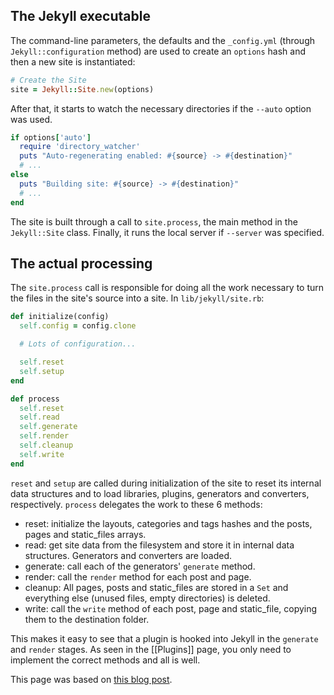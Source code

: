 ## The Jekyll executable  

The command-line parameters, the defaults and the `_config.yml` (through `Jekyll::configuration` method) are used to create an `options` hash and then a new site is instantiated:
        
```ruby
# Create the Site  
site = Jekyll::Site.new(options)  
```

After that, it starts to watch the necessary directories if the `--auto` option was used.

```ruby
if options['auto']
  require 'directory_watcher'
  puts "Auto-regenerating enabled: #{source} -> #{destination}"
  # ...
else
  puts "Building site: #{source} -> #{destination}"
  # ...
end
```

The site is built through a call to `site.process`, the main method in the `Jekyll::Site` class. Finally, it runs the local server if `--server` was specified.

## The actual processing

The `site.process` call is responsible for doing all the work necessary to turn the files in the site's source into a site. In `lib/jekyll/site.rb`:

```ruby
def initialize(config)
  self.config = config.clone

  # Lots of configuration...

  self.reset
  self.setup
end

def process
  self.reset
  self.read
  self.generate
  self.render
  self.cleanup
  self.write
end
```

`reset` and `setup` are called during initialization of the site to reset its internal data structures and to load libraries, plugins, generators and converters, respectively. `process` delegates the work to these 6 methods:

+ reset: initialize the layouts, categories and tags hashes and the posts, pages and static_files arrays.
+ read: get site data from the filesystem and store it in internal data structures. Generators and converters are loaded.
+ generate: call each of the generators' `generate` method.
+ render: call the `render` method for each post and page.
+ cleanup: All pages, posts and static_files are stored in a `Set` and everything else (unused files, empty directories) is deleted.
+ write: call the `write` method of each post, page and static_file, copying them to the destination folder.

This makes it easy to see that a plugin is hooked into Jekyll in the `generate` and `render` stages. As seen in the [[Plugins]] page, you only need to implement the correct methods and all is well.

This page was based on [this blog post](http://onox.com.br/2012/10/02/how-jekyll-works.html).

